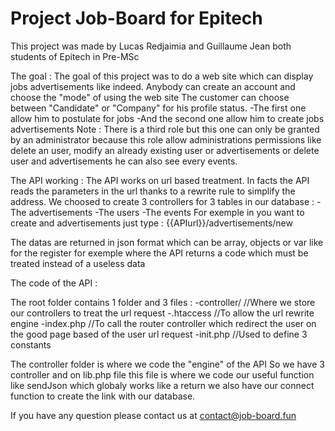 # Project Job-Board for Epitech

This project was made by Lucas Redjaimia and Guillaume Jean both students of Epitech in Pre-MSc

The goal : 
The goal of this project was to do a web site which can display jobs advertisements like indeed. Anybody can create an account and choose the "mode" of using the web site
The customer can choose between "Candidate" or "Company" for his profile status.
  -The first one allow him to postulate for jobs
  -And the second one allow him to create jobs advertisements
Note : There is a third role but this one can only be granted by an administrator because this role allow administrations permissions like delete an user, modify an
already existing user or advertisements or delete user and advertisements he can also see every events.

The API working :
  The API works on url based treatment. In facts the API reads the parameters in the url thanks to a rewrite rule to simplify the address.
  We choosed to create 3 controllers for 3 tables in our database : 
    -The advertisements
    -The users
    -The events
   For exemple in you want to create and advertisements just type : {{APIurl}}/advertisements/new
  
 The datas are returned in json format which can be array, objects or var like for the register for exemple where the API returns a code which must be treated instead of
 a useless data
 
 
 The code of the API :
 
  The root folder contains 1 folder and 3 files :
    -controller/      //Where we store our controllers to treat the url request
    -.htaccess        //To allow the url rewrite engine
    -index.php        //To call the router controller which redirect the user on the good page based of the user url request
    -init.php         //Used to define 3 constants
    
   The controller folder is where we code the "engine" of the API
   So we have 3 controller and on lib.php file this file is where we code our useful function like sendJson which globaly works like a return
   we also have our connect function to create the link with our database.
   
If you have any question please contact us at contact@job-board.fun
